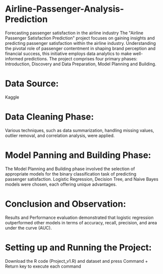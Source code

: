 # Airline-Passenger-Analysis-Prediction
Forecasting passenger satisfaction in the airline industry
The "Airline Passenger Satisfaction Prediction" project focuses on gaining insights and predicting passenger satisfaction within the airline industry. Understanding the pivotal role of passenger contentment in shaping brand perception and financial success, this initiative employs data analytics to make well-informed predictions. The project comprises four primary phases: Introduction, Discovery and Data Preparation, Model Planning and Building.

# Data Source: 
Kaggle
# Data Cleaning Phase: 
Various techniques, such as data summarization, handling missing values, outlier removal, and correlation analysis, were applied. 
# Model Panning and Building Phase: 
The Model Planning and Building phase involved the selection of appropriate models for the binary classification task of predicting passenger satisfaction. Logistic Regression, Decision Tree, and Naive Bayes models were chosen, each offering unique advantages.
# Conclusion and Observation: 
Results and Performance evaluation demonstrated that logistic regression outperformed other models in terms of accuracy, recall, precision, and area under the curve (AUC). 
# Setting up and Running the Project:
Download the R code (Project_v1.R) and dataset and press Command + Return key to execute each command
